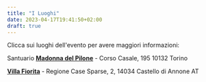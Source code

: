 ```yaml
---
title: "I Luoghi"
date: 2023-04-17T19:41:50+02:00
draft: true
---
```

 
Clicca sui luoghi dell'evento per avere maggiori informazioni:

Santuario [**Madonna del Pilone**](https://goo.gl/maps/HBpbNFBZ9nvrsmTV8) - Corso Casale, 195 10132 Torino

[**Villa Fiorita**][location_map] - Regione Case Sparse, 2, 14034 Castello di Annone AT

[church_map]: https://goo.gl/maps/HBpbNFBZ9nvrsmTV8
[location_map]: https://goo.gl/maps/RRWTuFntUwgTzUqw8